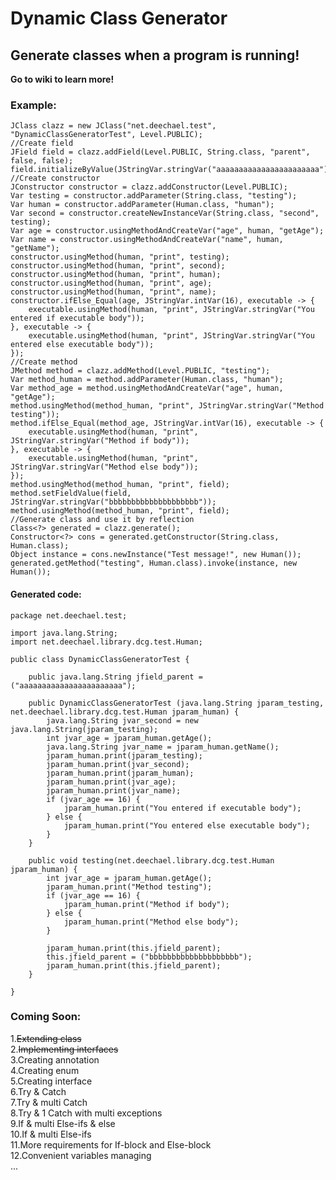 # Dynamic Class Generator
## Generate classes when a program is running!

<b>Go to wiki to learn more!</b>

### Example:
    JClass clazz = new JClass("net.deechael.test", "DynamicClassGeneratorTest", Level.PUBLIC);
    //Create field
    JField field = clazz.addField(Level.PUBLIC, String.class, "parent", false, false);
    field.initializeByValue(JStringVar.stringVar("aaaaaaaaaaaaaaaaaaaaaaa"));
    //Create constructor
    JConstructor constructor = clazz.addConstructor(Level.PUBLIC);
    Var testing = constructor.addParameter(String.class, "testing");
    Var human = constructor.addParameter(Human.class, "human");
    Var second = constructor.createNewInstanceVar(String.class, "second", testing);
    Var age = constructor.usingMethodAndCreateVar("age", human, "getAge");
    Var name = constructor.usingMethodAndCreateVar("name", human, "getName");
    constructor.usingMethod(human, "print", testing);
    constructor.usingMethod(human, "print", second);
    constructor.usingMethod(human, "print", human);
    constructor.usingMethod(human, "print", age);
    constructor.usingMethod(human, "print", name);
    constructor.ifElse_Equal(age, JStringVar.intVar(16), executable -> {
        executable.usingMethod(human, "print", JStringVar.stringVar("You entered if executable body"));
    }, executable -> {
        executable.usingMethod(human, "print", JStringVar.stringVar("You entered else executable body"));
    });
    //Create method
    JMethod method = clazz.addMethod(Level.PUBLIC, "testing");
    Var method_human = method.addParameter(Human.class, "human");
    Var method_age = method.usingMethodAndCreateVar("age", human, "getAge");
    method.usingMethod(method_human, "print", JStringVar.stringVar("Method testing"));
    method.ifElse_Equal(method_age, JStringVar.intVar(16), executable -> {
        executable.usingMethod(human, "print", JStringVar.stringVar("Method if body"));
    }, executable -> {
        executable.usingMethod(human, "print", JStringVar.stringVar("Method else body"));
    });
    method.usingMethod(method_human, "print", field);
    method.setFieldValue(field, JStringVar.stringVar("bbbbbbbbbbbbbbbbbbbb"));
    method.usingMethod(method_human, "print", field);
    //Generate class and use it by reflection
    Class<?> generated = clazz.generate();
    Constructor<?> cons = generated.getConstructor(String.class, Human.class);
    Object instance = cons.newInstance("Test message!", new Human());
    generated.getMethod("testing", Human.class).invoke(instance, new Human());

#### Generated code:
    package net.deechael.test;

    import java.lang.String;
    import net.deechael.library.dcg.test.Human;

    public class DynamicClassGeneratorTest {

        public java.lang.String jfield_parent = ("aaaaaaaaaaaaaaaaaaaaaaa");

        public DynamicClassGeneratorTest (java.lang.String jparam_testing, net.deechael.library.dcg.test.Human jparam_human) {
            java.lang.String jvar_second = new java.lang.String(jparam_testing);
            int jvar_age = jparam_human.getAge();
            java.lang.String jvar_name = jparam_human.getName();
            jparam_human.print(jparam_testing);
            jparam_human.print(jvar_second);
            jparam_human.print(jparam_human);
            jparam_human.print(jvar_age);
            jparam_human.print(jvar_name);
            if (jvar_age == 16) {
                jparam_human.print("You entered if executable body");
            } else {
                jparam_human.print("You entered else executable body");
            }
        }

        public void testing(net.deechael.library.dcg.test.Human jparam_human) {
            int jvar_age = jparam_human.getAge();
            jparam_human.print("Method testing");
            if (jvar_age == 16) {
                jparam_human.print("Method if body");
            } else {
                jparam_human.print("Method else body");
            }
    
            jparam_human.print(this.jfield_parent);
            this.jfield_parent = ("bbbbbbbbbbbbbbbbbbbb");
            jparam_human.print(this.jfield_parent);
        }
    
    }

### Coming Soon:

1.<s>Extending class</s>\
2.<s>Implementing interfaces</s>\
3.Creating annotation\
4.Creating enum\
5.Creating interface\
6.Try & Catch\
7.Try & multi Catch\
8.Try & 1 Catch with multi exceptions\
9.If & multi Else-ifs & else\
10.If & multi Else-ifs\
11.More requirements for If-block and Else-block\
12.Convenient variables managing\
...
